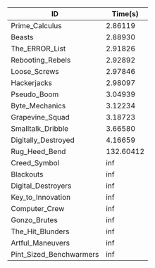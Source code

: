 |ID|Time(s)|
|-|-|
|Prime_Calculus|2.86119|
|Beasts|2.88930|
|The_ERROR_List|2.91826|
|Rebooting_Rebels|2.92892|
|Loose_Screws|2.97846|
|Hackerjacks|2.98097|
|Pseudo_Boom|3.04939|
|Byte_Mechanics|3.12234|
|Grapevine_Squad|3.18723|
|Smalltalk_Dribble|3.66580|
|Digitally_Destroyed|4.16659|
|Rug_Heed_Bend|132.60412|
|Creed_Symbol|inf|
|Blackouts|inf|
|Digital_Destroyers|inf|
|Key_to_Innovation|inf|
|Computer_Crew|inf|
|Gonzo_Brutes|inf|
|The_Hit_Blunders|inf|
|Artful_Maneuvers|inf|
|Pint_Sized_Benchwarmers|inf|
